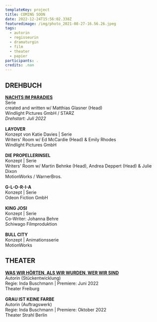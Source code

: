 ```yaml
---
templateKey: project
title: COMING SOON
date: 2022-12-24T15:56:02.338Z
featuredimage: /img/photo_2021-08-27-16.56.26.jpeg
tags:
  - autorin
  - regisseurin
  - dramaturgin
  - film
  - theater
  - papier
participants: .
credits: .nan
---
```

## **DREHBUCH**

**[NACHTS IM PARADIES](https://www.hollywoodreporter.com/tv/tv-news/zombie-oktoberfest-series-night-in-paradise-starz-first-german-original-1235105316/)**\
Serie\
created and written w/ Matthias Glasner (Head) \
Windlight Pictures GmbH / STARZ\
*Drehstart: Juli 2022*\
\
**LAYOVER**\
Konzept von Katie Davies | Serie\
Writers' Room w/ Ed McCardie (Head) & Emily Rhodes\
Windlight Pictures GmbH\
\
**DIE PROPELLERINSEL** \
Konzept | Serie\
Writers' Room w/ Martin Behnke (Head), Andrea Deppert (Head) & Julie Dixon \
MotionWorks / WarnerBros.\
\
**G-L-O-R-I-A**\
Konzept | Serie\
Odeon Fiction GmbH \
\
**KING JOSI**\
Konzept | Serie\
Co-Writer: Johanna Behre\
Schiwago Filmproduktion  \
\
**BULL CITY** \
Konzept | Animationsserie \
MotionWorks     

## **THEATER**

**[WAS WIR HÖRTEN, ALS WIR WURDEN, WER WIR SIND](https://theater.freiburg.de/de_DE/spielplan/was-wir-hoerten-als-wir-wurden-wer-wir-sin.16986221)**\
Autorin (Stückentwicklung) \
Regie: Inda Buschmann | Premiere: Juni 2022  \
Theater Freiburg\
\
**GRAU IST KEINE FARBE**\
Autorin (Auftragswerk)\
Regie: Inda Buschmann | Premiere: Oktober 2022\
Theater Strahl Berlin